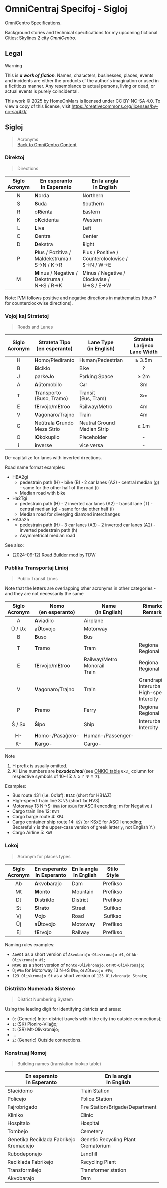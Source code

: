 <!-- -*- coding: utf-8 -*- -->

OmniCentraj Specifoj - Sigloj
===============================================================================

OmniCentro Specifications.

Background stories and technical specifications
for my upcoming fictional Cities: Skylines 2 city *OmniCentro*.

Legal
-------------------------------------------------------------------------------

> [!WARNING]
> This is ***a work of fiction***.
> Names, characters, businesses, places, events and incidents
> are either the products of the author's imagination or used in a fictitious manner.
> Any resemblance to actual persons, living or dead, or actual events is purely coincidental.

This work © 2025 by HomeOnMars is licensed under CC BY-NC-SA 4.0.
To view a copy of this license, visit <https://creativecommons.org/licenses/by-nc-sa/4.0/>

Sigloj
-------------------------------------------------------------------------------

> Acronyms
> <br>
> [Back to OmniCentro Content](../OmniCentro.md#detalaj-informoj)

### Direktoj

> Directions

| Siglo  <br>Acronym | En esperanto  <br>In Esperanto | En la angla  <br>In English |
| :-----: | ------------- | -------- |
|    N    | **N**orda     | Northern |
|    S    | **S**uda      | Southern |
|    R    | o**R**ienta   | Eastern  |
|    K    | o**K**cidenta | Western  |
|    L    | **L**iva      | Left     |
|    C    | **C**entra    | Center   |
|    D    | **D**ekstra   | Right    |
|    P    | **P**lus  / Pozitiva /  <br>Maldekstruma /  <br>S->N / K->R | Plus  / Positive /  <br>Counterclockwise /  <br>S->N / W->E |
|    M    | **M**inus / Negativa /  <br>Dekstruma    /  <br>N->S / R->K | Minus / Negative /  <br>       Clockwise /  <br>N->S / E->W |

Note: P/M follows positive and negative directions in mathematics (thus P for counterclockwise directions).

### Vojoj kaj Stratetoj

> Roads and Lanes

| Siglo  <br>Acronym | Strateta Tipo  <br>(en esperanto) | Lane Type  <br>(in English) | Strateta Larĝeco  <br>Lane Width |
| :-----: | ------------------- | ------------------- | :---------: |
|    H    | **H**omo/Piediranto | Human/Pedestrian    | $\geq$ 3.5m |
|    B    | **B**iciklo         | Bike                |        ?    |
|    J    | parke**J**o         | Parking Space       | $\geq$ 2m   |
|    A    | **A**ŭtomobilo      | Car                 |        3m   |
|    T    | **T**ransporto  <br>(Buso, Tramo)   | Transit  <br>(Bus, Tram)         |        3m   |
|    E    | f**E**rvojo/m**E**troo | Railway/Metro    |        4m   |
|    V    | **V**agonaro/Trajno | Train               |        4m   |
|    G    | Neŭtrala **G**rundo  <br>Meza Strio | Neutral Ground  <br>Median Strip | $\geq$ 1m   |
|    O    | l**O**kokupilo      | Placeholder         | -           |
|    i    | **i**nverse         | vice versa          | -           |

De-capitalize for lanes with inverted directions.

Road name format examples:

- HBA2gi
  - pedestrain path (H) - bike (B) - 2 car lanes (A2) - central median (g) - same for the other half of the road (i)
  - Median road with bike
- Ha2Tgi
  - pedestrain path (H) - 2 inverted car lanes (A2) - transit lane (T) - central median (g) - same for the other half (i)
  - Median road for diverging diamond interchanges
- HA3a2h
  - pedestrain path (H) - 3 car lanes (A3) - 2 inverted car lanes (A2) - inverted pedestrain path (h)
  - Asymmetrical median road

See also:

- (2024-09-12) [Road Builder mod](https://mods.paradoxplaza.com/mods/87190/Windows) by TDW

### Publika Transportaj Linioj

> Public Transit Lines

Note that the letters are overlapping other acronyms in other categories - and they are not necessarily the same.

| Siglo  <br>Acronym | Nomo  <br>(en esperanto) | Name  <br>(in English) | Rimarkoj  <br>Remarks |
| :-----: | ------------------- | ------------------- | ----------- |
|    A    | **A**viadilo        | Airplane            | |
|  Ŭ / Ux | a**Ŭ**tovojo        | Motorway            | |
|    B    | **B**uso            | Bus                 | |
|    T    | **T**ramo           | Tram                | Regiona  <br>Regional |
|    E    | f**E**rvojo/m**E**troo | Railway/Metro  <br>Monorail  <br>Train | Regiona  <br>Regional |
|    V    | **V**agonaro/Trajno | Train               | Grandrapida Interurba  <br>High-speed Intercity |
|    P    | **P**ramo           | Ferry               | Regiona  <br>Regional |
|  Ŝ / Sx | **Ŝ**ipo            | Ship                | Interurba  <br>Intercity |
|    H-   | **H**omo-/Pasaĝero- | Human-/Passenger-   | |
|    K-   | **K**argo-          | Cargo-              | |

> [!NOTE]
>
> 1. H prefix is usually omitted.
> 2. All Line numbers are ***hexadecimal*** (see [ONKIO table](../teknikajxoj/ONKIO.md#onkio-tablo) `0x3_` column for respective symbols of 10~15: `Δ λ Π Ψ Υ Σ`).

Examples:

- Bus route 431 (i.e. 0x1af): `B1ΔΣ` (short for HB1ΔΣ)
- High-speed Train line 3: `V3` (short for HV3)
- Motorway 13 N->S: `ŬΨm` (or `UxDm` for ASCII encoding; m for Negative.)
- Cargo train line 12: `KVΠ`
- Cargo barge route 4: `KP4`
- Cargo container ship route 14: `KŜΥ` (or KSxE for ASCII encoding; Becareful `Υ` is the upper-case version of greek letter `γ`, not English Y.)
- Cargo Airline 5: `KA5`

### Lokoj

> Acronym for places types

| Siglo  <br>Acronym | En esperanto  <br>In Esperanto | En la angla  <br>In English | Stilo  <br>Style |
| :-----: | ------------------ | ---------------- | :------: |
|    Ab   | **A**kvo**b**araĵo | Dam              | Prefikso |
|    Mt   | **M**on**t**o      | Mountain         | Prefikso |
|    Dt   | **D**is**t**rikto  | District         | Prefikso |
|    St   | **S**tra**t**o     | Street           | Sufikso  |
|    Vj   | **V**o**j**o       | Road             | Sufikso  |
|    Ŭj   | a**Ŭ**tovo**j**o   | Motorway         | Prefikso |
|    Ej   | f**E**rvo**j**o    | Railway          | Prefikso |

Naming rules examples:

- `Ab#O1` as a short version of `Akvobaraĵo-Olivkronaĵo #1`,
  or `Ab-Olivkronaĵo #1`;
- `Mt#O` as a short version of `Monto-Olivkronaĵo`, or `Mt-Olivkronaĵo`;
- `Ŭj#Ψm` for Motorway 13 N->S `ŬΨm`, or `AŬtovojo #Ψm`;
- `123 Olivkronaĵo St` as a short version of `123 Olivkronaĵo Strato`;

### Distrikto Numerada Sistemo

> District Numbering System

Using the leading digit for identifying districts and areas:

- `0`: (Generic) Inter-district travels within the city (no outside connections);
- `1`: (SK) Pioniro-Vilaĝo;
- `2`: (SR) Mt-Olivkronaĵo;
- ...
- `Σ`: (Generic) Outside connections.

### Konstruaj Nomoj

> Building names (translation lookup table)

| En esperanto  <br>In Esperanto | En la angla  <br>In English |
| ------------------------ | ------------------------ |
| Stacidomo                | Train Station            |
| Policejo                 | Police Station           |
| Fajrobrigado             | Fire Station/Brigade/Department |
| Kliniko                  | Clinic                   |
| Hospitalo                | Hospital                 |
| Tombejo                  | Cemetery                 |
| Genetika Reciklada Fabrikejo  <br>Kremaciejo | Genetic Recycling Plant  <br>Crematorium |
| Rubodeponejo             | Landfill                 |
| Reciklada Fabrikejo      | Recycling Plant          |
| Transformilejo           | Transformer station      |
| Akvobaraĵo               | Dam                      |
